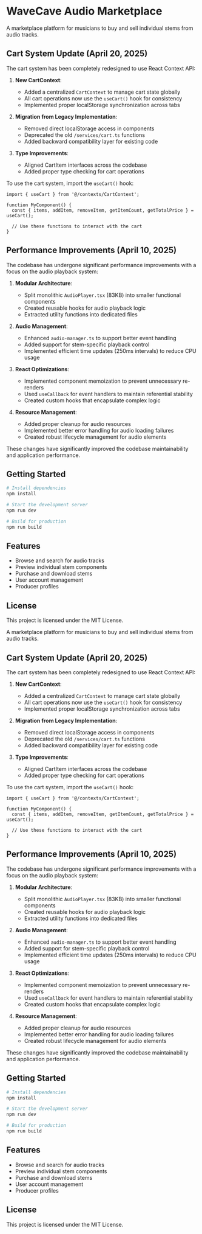# WaveCave Audio Marketplace

A marketplace platform for musicians to buy and sell individual stems from audio tracks.

## Cart System Update (April 20, 2025)

The cart system has been completely redesigned to use React Context API:

1. **New CartContext**:
   - Added a centralized `CartContext` to manage cart state globally
   - All cart operations now use the `useCart()` hook for consistency
   - Implemented proper localStorage synchronization across tabs

2. **Migration from Legacy Implementation**:
   - Removed direct localStorage access in components
   - Deprecated the old `/services/cart.ts` functions
   - Added backward compatibility layer for existing code

3. **Type Improvements**:
   - Aligned CartItem interfaces across the codebase
   - Added proper type checking for cart operations

To use the cart system, import the `useCart()` hook:

```tsx
import { useCart } from '@/contexts/CartContext';

function MyComponent() {
  const { items, addItem, removeItem, getItemCount, getTotalPrice } = useCart();
  
  // Use these functions to interact with the cart
}
```

## Performance Improvements (April 10, 2025)

The codebase has undergone significant performance improvements with a focus on the audio playback system:

1. **Modular Architecture**:
   - Split monolithic `AudioPlayer.tsx` (83KB) into smaller functional components
   - Created reusable hooks for audio playback logic
   - Extracted utility functions into dedicated files

2. **Audio Management**:
   - Enhanced `audio-manager.ts` to support better event handling
   - Added support for stem-specific playback control
   - Implemented efficient time updates (250ms intervals) to reduce CPU usage

3. **React Optimizations**:
   - Implemented component memoization to prevent unnecessary re-renders
   - Used `useCallback` for event handlers to maintain referential stability
   - Created custom hooks that encapsulate complex logic

4. **Resource Management**:
   - Added proper cleanup for audio resources
   - Implemented better error handling for audio loading failures
   - Created robust lifecycle management for audio elements

These changes have significantly improved the codebase maintainability and application performance.

## Getting Started

```bash
# Install dependencies
npm install

# Start the development server
npm run dev

# Build for production
npm run build
```

## Features

- Browse and search for audio tracks
- Preview individual stem components
- Purchase and download stems
- User account management
- Producer profiles

## License

This project is licensed under the MIT License. 

A marketplace platform for musicians to buy and sell individual stems from audio tracks.

## Cart System Update (April 20, 2025)

The cart system has been completely redesigned to use React Context API:

1. **New CartContext**:
   - Added a centralized `CartContext` to manage cart state globally
   - All cart operations now use the `useCart()` hook for consistency
   - Implemented proper localStorage synchronization across tabs

2. **Migration from Legacy Implementation**:
   - Removed direct localStorage access in components
   - Deprecated the old `/services/cart.ts` functions
   - Added backward compatibility layer for existing code

3. **Type Improvements**:
   - Aligned CartItem interfaces across the codebase
   - Added proper type checking for cart operations

To use the cart system, import the `useCart()` hook:

```tsx
import { useCart } from '@/contexts/CartContext';

function MyComponent() {
  const { items, addItem, removeItem, getItemCount, getTotalPrice } = useCart();
  
  // Use these functions to interact with the cart
}
```

## Performance Improvements (April 10, 2025)

The codebase has undergone significant performance improvements with a focus on the audio playback system:

1. **Modular Architecture**:
   - Split monolithic `AudioPlayer.tsx` (83KB) into smaller functional components
   - Created reusable hooks for audio playback logic
   - Extracted utility functions into dedicated files

2. **Audio Management**:
   - Enhanced `audio-manager.ts` to support better event handling
   - Added support for stem-specific playback control
   - Implemented efficient time updates (250ms intervals) to reduce CPU usage

3. **React Optimizations**:
   - Implemented component memoization to prevent unnecessary re-renders
   - Used `useCallback` for event handlers to maintain referential stability
   - Created custom hooks that encapsulate complex logic

4. **Resource Management**:
   - Added proper cleanup for audio resources
   - Implemented better error handling for audio loading failures
   - Created robust lifecycle management for audio elements

These changes have significantly improved the codebase maintainability and application performance.

## Getting Started

```bash
# Install dependencies
npm install

# Start the development server
npm run dev

# Build for production
npm run build
```

## Features

- Browse and search for audio tracks
- Preview individual stem components
- Purchase and download stems
- User account management
- Producer profiles

## License

This project is licensed under the MIT License. 